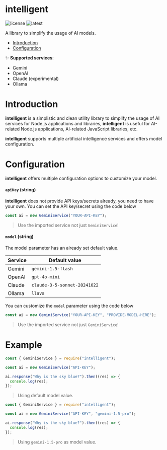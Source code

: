 # intelligent

![license](https://img.shields.io/npm/l/intelligent) ![latest](https://img.shields.io/npm/v/intelligent)

A library to simplify the usage of AI models.

- [Introduction](#Introduction)
- [Configuration](#Configuration)

✨ **Supported services**:
- Gemini
- OpenAI
- Claude (experimental)
- Ollama

# Introduction

**intelligent** is a simplistic and clean utility library to simplify the usage of AI services for Node.js applications and libraries, **intelligent** is useful for AI-related Node.js applications, AI-related JavaScript libraries, etc.

**intelligent** supports multiple artificial intelligence services and offers model configuration.

# Configuration

**intelligent** offers multiple configuration options to customize your model.

#### `apiKey` (string)

**intelligent** does not provide API keys/secrets already, you need to have your own. You can set the API key/secret using the code below

```js
const ai = new GeminiService("YOUR-API-KEY");
```

> Use the imported service not just `GeminiService`!

#### `model` (string)

The model parameter has an already set default value.

| Service | Default value                |
| ------- | ---------------------------- |
| Gemini  | `gemini-1.5-flash`           |
| OpenAI  | `gpt-4o-mini`                |
| Claude  | `claude-3-5-sonnet-20241022` |
| Ollama  | `llava`                      |

You can customize the `model` parameter using the code below

```js
const ai = new GeminiService("YOUR-API-KEY", "PROVIDE-MODEL-HERE");
```

> Use the imported service not just `GeminiService`!

# Example

```js
const { GeminiService } = require("intelligent");

const ai = new GeminiService("API-KEY");

ai.response("Why is the sky blue?").then((res) => {
  console.log(res);
});
```

> Using default model value.

```js
const { GeminiService } = require("intelligent");

const ai = new GeminiService("API-KEY", "gemini-1.5-pro");

ai.response("Why is the sky blue?").then((res) => {
  console.log(res);
});
```

> Using `gemini-1.5-pro` as model value.
